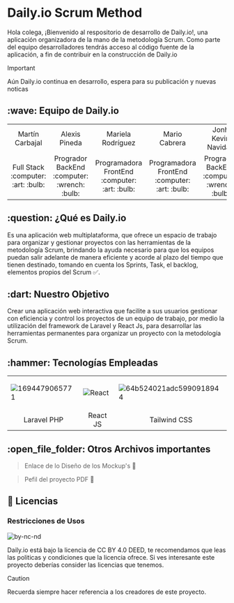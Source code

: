 # Daily.io Scrum Method
Hola colega, ¡Bienvenido al respositorio de desarrollo de Daily.io!, una aplicación organizadora de la mano de la metodología Scrum. Como parte del equipo desarrolladores tendrás acceso al código fuente de la aplicación, a fin de contribuir en la construcción de Daily.io

> [!IMPORTANT]
> Aún Daily.io continua en desarrollo, espera para su publicación y nuevas noticas

<h2>:wave: Equipo de Daily.io</h2>
<div style={padding: 10px}>
  <table style={margin: 0 auto}>
  <tr align="center">
    <td>Martín Carbajal</td>
    <td>Alexis Pineda</td>
    <td>Mariela Rodríguez</td>
    <td>Mario Cabrera</td>
    <td>Jonh Kevin Navidad</td>
    <td>Roger Daniel Deleon</td>
  </tr>
    <tr align="center">
    <td>Full Stack <br> :computer: :art: :bulb:</td>
    <td>Progrador BackEnd <br> :computer: :wrench: :bulb:</td>
    <td>Programadora FrontEnd <br>:computer: :art: :bulb:</td>
    <td>Programadora FrontEnd <br> :computer: :art: :bulb:</td>
    <td>Progrador BackEnd <br>:computer: :wrench: :bulb:</td>
    <td>Programador FrontEnd <br> :computer: :art: :bulb:</td>
  </tr>
</table>
</div>

<h2>:question: ¿Qué es Daily.io</h2>

Es una aplicación web multiplataforma, que ofrece un espacio de trabajo para organizar y gestionar proyectos con las herramientas de la metodología Scrum, brindando la ayuda necesario para que los equipos puedan salir adelante de manera eficiente y acorde al plazo del tiempo que tienen destinado, tomando en cuenta los Sprints, Task, el backlog, elementos propios del Scrum :white_check_mark:.

<h2>:dart: Nuestro Objetivo</h2>

Crear una aplicación web interactiva que facilite a sus usuarios gestionar con eficiencia y control los proyectos de un equipo de trabajo, por medio la utilización del framework de Laravel y React Js, para desarrollar las herramientas permanentes para organizar un proyecto con la metodología Scrum.

<h2>:hammer: Tecnologías Empleadas</h2>



<table>
  
  <tr>
    
  <td> 

  ![1694479065771](https://github.com/EduarM70/Daily.io/assets/107637104/be3439ea-ec3e-46a8-87a6-fa438ffb2eb6)
  </td>

  <td>

  ![React](https://github.com/EduarM70/Daily.io/assets/107637104/ae34f17a-344a-4076-871a-1df03a893719)
  
  </td>

  <td>

![64b524021adc5990918944](https://github.com/EduarM70/Daily.io/assets/107637104/db9e7e1f-b132-4e54-aa64-2d9e645c36ef)    
  </td>
  </tr>
  <tr align="center">
    <td>Laravel PHP</td>
    <td>React JS</td>
    <td>Tailwind CSS</td>
  </tr>
</table>

<h2>:open_file_folder: Otros Archivos importantes </h2>

> Enlace de lo Diseño de los Mockup's 🎨<br>

> Pefil del proyecto PDF 📖

<h2>📕 Licencias</h2>
<h3>Restricciones de Usos</h3>

![by-nc-nd](https://github.com/EduarM70/Daily.io/assets/107637104/75819e16-1bb7-44a5-8e1d-612bc3e0ea9d)


Daily.io está bajo la licencia de CC BY 4.0 DEED, te recomendamos que leas las politicas y condiciones que la licencia ofrece. Si ves interesante este proyecto deberías consider las licencias que tenemos.



> [!CAUTION]
> Recuerda siempre hacer referencia a los creadores de este proyecto.

